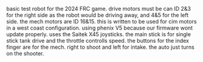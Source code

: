 basic test robot for the 2024 FRC game. drive motors must be can ID 2&3 for the right side as the robot would be driving away, and 4&5 for the left side. the mech motors are ID 16&15.
this is written to be used for cim motors in a west coast configuration. using phenix V5 because our firmware wont update properly. 
uses the Saitek X45 joysticks. the main stick is for single stick tank drive and the throttle controlls speed. the buttons for the index finger are for the mech. right to shoot and left for intake.
the auto just turns on the shooter.
